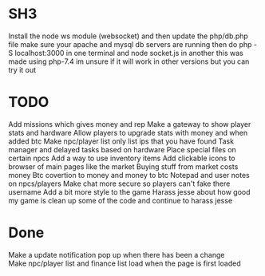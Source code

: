 # SH3

Install the node ws module (websocket) and then update the php/db.php file
make sure your apache and mysql db servers are running then do php -S localhost:3000 in one terminal and node socket.js in another
this was made using php-7.4 im unsure if it will work in other versions but you can try it out

# TODO

Add missions which gives money and rep
Make a gateway to show player stats and hardware
Allow players to upgrade stats with money and when added btc
Make npc/player list only list ips that you have found
Task manager and delayed tasks based on hardware
Place special files on certain npcs
Add a way to use inventory items
Add clickable icons to browser of main pages like the market
Buying stuff from market costs money
Btc covertion to money and money to btc
Notepad and user notes on npcs/players
Make chat more secure so players can't fake there username
Add a bit more style to the game
Harass jesse about how good my game is
clean up some of the code and continue to harass jesse

# Done

Make a update notification pop up when there has been a change <br />
Make npc/player list and finance list load when the page is first loaded
